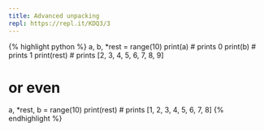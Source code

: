 ```yaml
---
title: Advanced unpacking
repl: https://repl.it/KDQ3/3
---
```

{% highlight python %}
a, b, *rest = range(10)
print(a)     # prints 0
print(b)     # prints 1
print(rest)  # prints [2, 3, 4, 5, 6, 7, 8, 9]

# or even

a, *rest, b = range(10)
print(rest)  # prints [1, 2, 3, 4, 5, 6, 7, 8]
{% endhighlight %}
